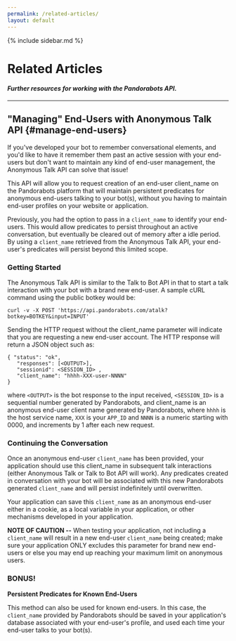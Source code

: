 ```yaml
---
permalink: /related-articles/
layout: default
---
```


{% include sidebar.md %}
<div markdown="1" class="pb-docs__content">

# Related Articles

#### _Further resources for working with the Pandorabots API._

---

## "Managing" End-Users with Anonymous Talk API {#manage-end-users}

If you've developed your bot to remember conversational elements, and you'd like to have it remember them  past an active session with your end-users but don't want to maintain any kind of end-user management, the Anonymous Talk API can solve that issue!

This API will allow you to request creation of an end-user client\_name on the Pandorabots platform that will maintain persistent predicates for anonymous end-users talking to your bot\(s\), without you having to maintain end-user profiles on your website or application.

Previously, you had the option to pass in a `client_name` to identify your end-users. This would allow predicates to persist throughout an active conversation, but eventually be cleared out of memory after a idle period. By using a `client_name` retrieved from the Anonymous Talk API, your end-user's predicates will persist beyond this limited scope.

### Getting Started

The Anonymous Talk API is similar to the Talk to Bot API in that to start a talk interaction with your bot with a brand new end-user. A sample cURL command using the public botkey would be:

~~~
curl -v -X POST 'https://api.pandorabots.com/atalk?botkey=BOTKEY&input=INPUT'
~~~

Sending the HTTP request without the client\_name parameter will indicate that you are requesting a new end-user account. The HTTP response will return a JSON object such as:

~~~
{ "status": "ok",  
   "responses": [<OUTPUT>],  
   "sessionid": <SESSION_ID> ,  
   "client_name": "hhhh-XXX-user-NNNN"  
}
~~~

where `<OUTPUT>` is the bot response to the input received, `<SESSION_ID>` is a sequential number generated by Pandorabots, and client\_name is an anonymous end-user client name generated by Pandorabots, where `hhhh` is the host service name,  `XXX` is your `APP_ID` and `NNNN` is a numeric starting with 0000, and increments by 1 after each new request.

### Continuing the Conversation

Once an anonymous end-user `client_name` has been provided, your application should use this client\_name in subsequent talk interactions \(either Anonymous Talk or Talk to Bot API will work\). Any predicates created in conversation with your bot will be associated with this new Pandorabots generated `client_name` and will persist indefinitely until overwritten.

Your application can save this `client_name` as an anonymous end-user either in a cookie, as a local variable in your application, or other mechanisms developed in your application.

**NOTE OF CAUTION --** When testing your application, not including a `client_name` will result in a new end-user `client_name` being created; make sure your application ONLY excludes this parameter for brand new end-users or else you may end up reaching your maximum limit on anonymous users.

### BONUS!

**Persistent Predicates for Known End-Users**

This method can also be used for known end-users. In this case, the `client_name` provided by Pandorabots should be saved in your application's database associated with your end-user's profile, and used each time your end-user talks to your bot\(s\).

</div>
